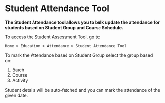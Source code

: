 # Student Attendance Tool

**The Student Attendance tool allows you to bulk update the attendance for students based on Student Group and Course Schedule.**

To access the Student Assessment Tool, go to:

`Home > Education > Attendance > Student Attendance Tool`

To mark the Attendance based on Student Group select the group based on:

1. Batch
2. Course
3. Activity

Student details will be auto-fetched and you can mark the attendance of the given date.
